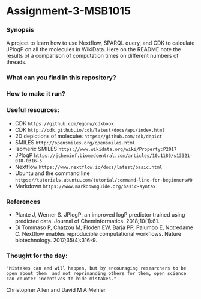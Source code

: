 # Assignment-3-MSB1015
### Synopsis
A project to learn how to use Nextflow, SPARQL query, and CDK to calculate JPlogP on all the molecules in WikiData.
Here on the README note the results of a comparison of computation times on different numbers of threads.

### What can you find in this repository?

### How to make it run?
              
### Useful resources:
- CDK `https://github.com/egonw/cdkbook`
- CDK `http://cdk.github.io/cdk/latest/docs/api/index.html`
- 2D depictions of molecules `https://github.com/cdk/depict`
- SMILES `http://opensmiles.org/opensmiles.html`
- Isomeric SMILES `https://www.wikidata.org/wiki/Property:P2017`
- JPlogP `https://jcheminf.biomedcentral.com/articles/10.1186/s13321-018-0316-5`
- Nextflow `https://www.nextflow.io/docs/latest/basic.html`
- Ubuntu and the command line `https://tutorials.ubuntu.com/tutorial/command-line-for-beginners#0`
- Markdown `https://www.markdownguide.org/basic-syntax`

### References
- Plante J, Werner S. JPlogP: an improved logP predictor trained using predicted data. Journal of Cheminformatics. 2018;10(1):61.
- Di Tommaso P, Chatzou M, Floden EW, Barja PP, Palumbo E, Notredame C. Nextflow enables reproducible computational workflows. Nature biotechnology. 2017;35(4):316-9.

### Thought for the day:
`"Mistakes can and will happen, but by encouraging researchers to be open about them 
and not reprimanding others for them, open science can counter incentives to hide mistakes." `
              
Christopher Allen and David M A Mehler
